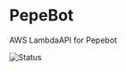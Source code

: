 # PepeBot
AWS LambdaAPI for Pepebot

![Status](https://circleci.com/gh/mouWorks/pepeBot_LambdaAPI.svg?style=svg)
